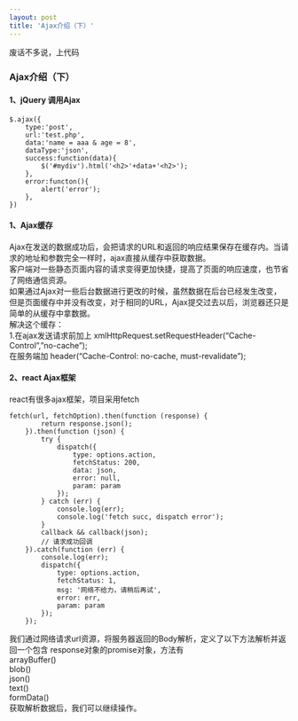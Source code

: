 ```yaml
---
layout: post
title: 'Ajax介绍（下）'
---
```

废话不多说，上代码
<!--break-->
### Ajax介绍（下）
#### 1、jQuery 调用Ajax 
``` 
$.ajax({
	type:'post',
	url:'test.php',
	data:'name = aaa & age = 8',
	dataType:'json',
	success:function(data){
		$('#mydiv').html('<h2>'+data+'<h2>');
	},
	error:functon(){
		alert('error');
	},
}) 
```
#### 1、Ajax缓存
Ajax在发送的数据成功后，会把请求的URL和返回的响应结果保存在缓存内。当请求的地址和参数完全一样时，ajax直接从缓存中获取数据。  
客户端对一些静态页面内容的请求变得更加快捷，提高了页面的响应速度，也节省了网络通信资源。   
如果通过Ajax对一些后台数据进行更改的时候，虽然数据在后台已经发生改变，但是页面缓存中并没有改变，对于相同的URL，Ajax提交过去以后，浏览器还只是简单的从缓存中拿数据。  
解决这个缓存：  
1.在ajax发送请求前加上 xmlHttpRequest.setRequestHeader(“Cache-Control”,”no-cache”);  
在服务端加 header(“Cache-Control: no-cache, must-revalidate”);  

#### 2、react Ajax框架
react有很多ajax框架，项目采用fetch  
```
fetch(url, fetchOption).then(function (response) {
		return response.json();
	}).then(function (json) {
		try {
			dispatch({
				type: options.action,
				fetchStatus: 200,
				data: json,
				error: null,
				param: param
			});
		} catch (err) {
			console.log(err);
			console.log('fetch succ, dispatch error');
		}
		callback && callback(json);
		// 请求成功回调
	}).catch(function (err) {
		console.log(err);
		dispatch({
			type: options.action,
			fetchStatus: 1,
			msg: '网络不给力，请稍后再试',
			error: err,
			param: param
		});
	});
```
我们通过网络请求url资源，将服务器返回的Body解析，定义了以下方法解析并返回一个包含 response对象的promise对象，方法有  
arrayBuffer()  
blob()  
json()  
text()  
formData()  
获取解析数据后，我们可以继续操作。